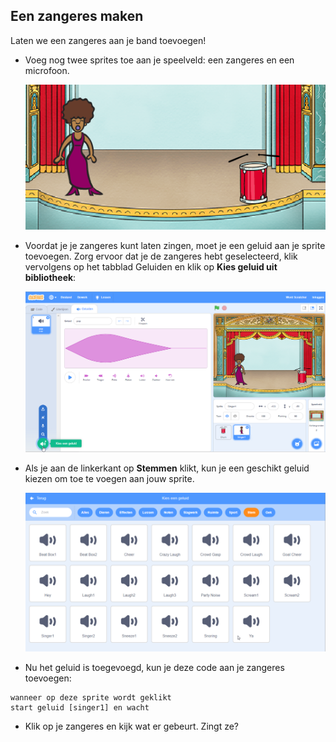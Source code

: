 ## Een zangeres maken

Laten we een zangeres aan je band toevoegen!

+ Voeg nog twee sprites toe aan je speelveld: een zangeres en een microfoon.
    
    ![screenshot](images/band-singer-mic.png)

+ Voordat je je zangeres kunt laten zingen, moet je een geluid aan je sprite toevoegen. Zorg ervoor dat je de zangeres hebt geselecteerd, klik vervolgens op het tabblad Geluiden en klik op **Kies geluid uit bibliotheek**:
    
    ![screenshot](images/band-import-sound.png)

+ Als je aan de linkerkant op **Stemmen** klikt, kun je een geschikt geluid kiezen om toe te voegen aan jouw sprite.
    
    ![screenshot](images/band-choose-sound.png)

+ Nu het geluid is toegevoegd, kun je deze code aan je zangeres toevoegen:
    
```blocks
wanneer op deze sprite wordt geklikt 
start geluid [singer1] en wacht
```

+ Klik op je zangeres en kijk wat er gebeurt. Zingt ze?